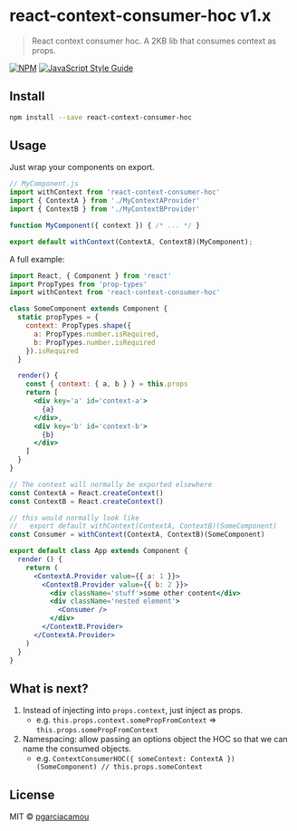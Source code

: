 # react-context-consumer-hoc v1.x

> React context consumer hoc. A 2KB lib that consumes context as props.

[![NPM](https://img.shields.io/npm/v/react-context-consumer-hoc.svg)](https://www.npmjs.com/package/react-context-consumer-hoc) [![JavaScript Style Guide](https://img.shields.io/badge/code_style-standard-brightgreen.svg)](https://standardjs.com)

## Install

```bash
npm install --save react-context-consumer-hoc
```

## Usage

Just wrap your components on export.

```jsx
// MyComponent.js
import withContext from 'react-context-consumer-hoc'
import { ContextA } from './MyContextAProvider'
import { ContextB } from './MyContextBProvider'

function MyComponent({ context }) { /* ... */ }

export default withContext(ContextA, ContextB)(MyComponent);
```

A full example:

```jsx
import React, { Component } from 'react'
import PropTypes from 'prop-types'
import withContext from 'react-context-consumer-hoc'

class SomeComponent extends Component {
  static propTypes = {
    context: PropTypes.shape({
      a: PropTypes.number.isRequired,
      b: PropTypes.number.isRequired
    }).isRequired
  }

  render() {
    const { context: { a, b } } = this.props
    return [
      <div key='a' id='context-a'>
        {a}
      </div>,
      <div key='b' id='context-b'>
        {b}
      </div>
    ]
  }
}

// The context will normally be exported elsewhere
const ContextA = React.createContext()
const ContextB = React.createContext()

// this would normally look like
//   export default withContext(ContextA, ContextB)(SomeComponent)
const Consumer = withContext(ContextA, ContextB)(SomeComponent)

export default class App extends Component {
  render () {
    return (
      <ContextA.Provider value={{ a: 1 }}>
        <ContextB.Provider value={{ b: 2 }}>
          <div className='stuff'>some other content</div>
          <div className='nested element'>
            <Consumer />
          </div>
        </ContextB.Provider>
      </ContextA.Provider>
    )
  }
}
```

## What is next?

1. Instead of injecting into `props.context`, just inject as props.
    - e.g. `this.props.context.somePropFromContext` => `this.props.somePropFromContext`
2. Namespacing: allow passing an options object the HOC so that we can name the consumed objects.
    - e.g. `ContextConsumerHOC({ someContext: ContextA })(SomeComponent) // this.props.someContext`

## License

MIT © [pgarciacamou](https://github.com/pgarciacamou)

